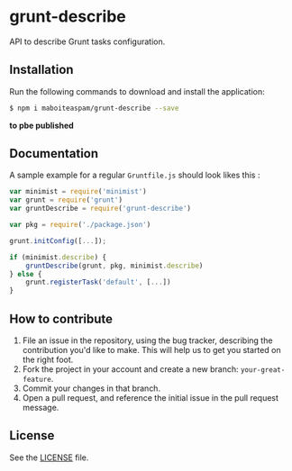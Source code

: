 # grunt-describe
API to describe Grunt tasks configuration.



## Installation
Run the following commands to download and install the application:

```sh
$ npm i maboiteaspam/grunt-describe --save
```
__to pbe published__

## Documentation

A sample example for a regular `Gruntfile.js` should look likes this :

```js
var minimist = require('minimist')
var grunt = require('grunt')
var gruntDescribe = require('grunt-describe')

var pkg = require('./package.json')

grunt.initConfig([...]);

if (minimist.describe) {
    gruntDescribe(grunt, pkg, minimist.describe)
} else {
    grunt.registerTask('default', [...])
}

```


## How to contribute

1. File an issue in the repository, using the bug tracker, describing the
   contribution you'd like to make. This will help us to get you started on the
   right foot.
2. Fork the project in your account and create a new branch:
   `your-great-feature`.
3. Commit your changes in that branch.
4. Open a pull request, and reference the initial issue in the pull request
   message.

## License
See the [LICENSE](./LICENSE) file.
